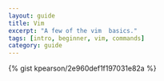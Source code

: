 ```yaml
---
layout: guide
title: Vim
excerpt: "A few of the vim  basics."
tags: [intro, beginner, vim, commands]
category: guide
---
```


{% gist kpearson/2e960def1f197031e82a %}

